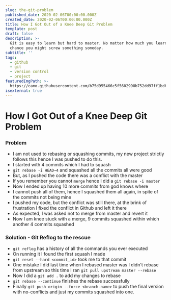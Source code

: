 ```yaml
---
slug: the-git-problem
published_date: 2020-02-06T00:00:00.000Z
created_date: 2020-02-06T00:00:00.000Z
title: How I Got Out of a Knee Deep Git Problem
template: post
draft: false
description: >-
  Git is easy to learn but hard to master. No matter how much you learn good
  chance you might screw something someday.
subtitle: ''
tags:
  - github
  - git
  - version control
  - project
featuredImgPath: >-
  https://camo.githubusercontent.com/b75d955466c5f5602998b752dd97ff1bdbe16168/68747470733a2f2f6769742d73636d2e636f6d2f696d616765732f6c6f676f732f646f776e6c6f6164732f4769742d4c6f676f2d32436f6c6f722e706e67
isexternal: true
---
```


# How I Got Out of a Knee Deep Git Problem

### Problem
- I am not used to rebasing or squashing commits, my new project strictly follows this hence I was pushed to do this.
- I started with 4 commits which I had to squash
- `git rebase -i HEAD~4` and squashed all the commits all were good
- But, as I pushed the code there was a conflict with the master
- If you remember you cannot `merge` hence I did a `git rebase -i master`
- Now I ended up having 10 more commits from god knows where
- I cannot push all of them, hence I squashed them all again, in spite of the commits not being mine
- I pushed my code, but the conflict was still there, at the brink of frustration I fixed the conflict in Github and left it there
- As expected, I was asked not to merge from master and revert it
- Now I am knee stuck with a merge, 9 commits squashed within which another 4 commits squashed

### Solution - Git Reflog to the rescue
- `git reflog` has a history of all the commands you ever executed 
- On running it I found the first squash I made
- `git reset --hard <commit_id>` took me to that commit
- One mistake I did last time when I rebased master was I didn't rebase from upstream so this time I ran `git pull upstream master --rebase`
- Now I did a `git add .` to add my changes to rebase
- `git rebase --continue` finishes the rebase successfully
- Finally `git push origin --force <branch-name>` to push the final version with no-conflicts and just my commits squashed into one.